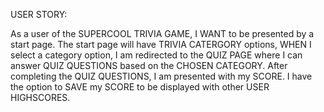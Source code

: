 USER STORY:

As a user of the SUPERCOOL TRIVIA GAME, 
I WANT to be presented by a start page.
The start page will have TRIVIA CATERGORY options,
WHEN I select a category option, I am redirected to the
QUIZ PAGE where I can answer QUIZ QUESTIONS based on the 
CHOSEN CATEGORY.
After completing the QUIZ QUESTIONS, I am presented with my
SCORE. I have the option to SAVE my SCORE to be 
displayed with other USER HIGHSCORES.

